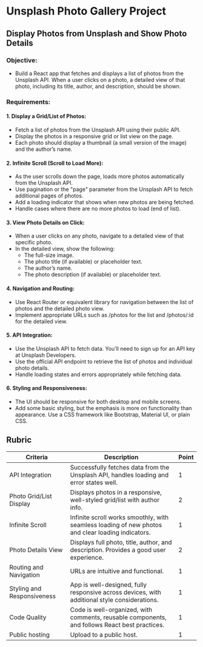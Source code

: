 # Unsplash Photo Gallery Project

## Display Photos from Unsplash and Show Photo Details
### Objective:
- Build a React app that fetches and displays a list of photos from the Unsplash API. When a user clicks on a photo, a detailed view of that photo, including its title, author, and description, should be shown.
  
### Requirements:
#### 1. Display a Grid/List of Photos:
- Fetch a list of photos from the Unsplash API using their public API.
- Display the photos in a responsive grid or list view on the page.
- Each photo should display a thumbnail (a small version of the image) and the author’s name.

#### 2. Infinite Scroll (Scroll to Load More):
- As the user scrolls down the page, loads more photos automatically from the Unsplash API.
- Use pagination or the "page" parameter from the Unsplash API to fetch additional pages of photos.
- Add a loading indicator that shows when new photos are being fetched.
- Handle cases where there are no more photos to load (end of list).

#### 3. View Photo Details on Click:
- When a user clicks on any photo, navigate to a detailed view of that specific photo.
- In the detailed view, show the following:
    - The full-size image.
    - The photo title (if available) or placeholder text.
    - The author’s name.
    - The photo description (if available) or placeholder text.

#### 4. Navigation and Routing:
- Use React Router or equivalent library for navigation between the list of photos and the detailed photo view.
- Implement appropriate URLs such as /photos for the list and /photos/:id for the detailed view.

#### 5. API Integration:
- Use the Unsplash API to fetch data. You’ll need to sign up for an API key at Unsplash Developers.
- Use the official API endpoint to retrieve the list of photos and individual photo details.
- Handle loading states and errors appropriately while fetching data.

#### 6. Styling and Responsiveness:
- The UI should be responsive for both desktop and mobile screens.
- Add some basic styling, but the emphasis is more on functionality than appearance. Use a CSS framework like Bootstrap, Material UI, or plain CSS.

## Rubric

| **Criteria**            | **Description**                                                                                      | **Point** |
|-------------------------|------------------------------------------------------------------------------------------------------|-----------|
| API Integration         | Successfully fetches data from the Unsplash API, handles loading and error states well.               | 1         |
| Photo Grid/List Display | Displays photos in a responsive, well-styled grid/list with author info.                              | 2         |
| Infinite Scroll         | Infinite scroll works smoothly, with seamless loading of new photos and clear loading indicators.     | 1         |
| Photo Details View      | Displays full photo, title, author, and description. Provides a good user experience.                 | 2         |
| Routing and Navigation  | URLs are intuitive and functional.                                                                   | 1         |
| Styling and Responsiveness | App is well-designed, fully responsive across devices, with additional style considerations.       | 1         |
| Code Quality            | Code is well-organized, with comments, reusable components, and follows React best practices.         | 1         |
| Public hosting          | Upload to a public host.                                                                             | 1         |
